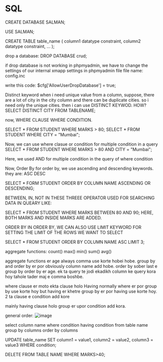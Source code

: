 # SQL
CREATE DATABASE SALMAN;

USE SALMAN;

CREATE TABLE table_name (
    column1 datatype constraint,
    column2 datatype constraint,
    ...
);


drop a database:
DROP DATABASE crud;

if drop database is not working in phpmyadmin, we have to change the settings of our internal xmapp settings in phpmyadmin file
file name: config.inc

write this code: $cfg['AllowUserDropDatabase'] = true;


Distinct keyword
when i need unique value from a column, suppose, there are a lot of city in the city column and there can be duplicate cities.
so i need only the unique cities.
then i can use DISTINCT KEYWOD.
HOW?
SELECT DISTINCT CITY FROM TABLENAME;


now, WHERE CLAUSE
WHERE CONDITION.

SELECT * FROM STUDENT WHERE MARKS > 80;
SELECT * FROM STUDENT WHERE CITY = "Mumbai";

Now, we can use where clasue or condition for multiple condition in a query
SELECT * FROM STUDENT WHERE MARKS > 80 AND CITY = "Mumbai";

Here, we used AND for multiple condition in the query of where condition


Now, Order By
for order by, we use ascending and descending keywords.
they are:
ASC
DESC

SELECT * FORM STUDENT ORDER BY COLUMN NAME ASCENDING OR DESCENDING;



BETWEEN, IN, NOT IN
THESE THREEE OPERATOR USED FOR SEARCHING DATA IN QUEARY
LIKE:


SELECT * FROM STUDENT WHERE MARKS BETWEEN 80 AND 90; HERE, BOTH MARKS AND INSIDE MARKS ARE ADDED.


ORDER BY
IN ORDER BY, WE CAN ALSO USE LIMIT KEYWORD FOR SETTING THE LIMIT OF THE ROWS WE WANT TO SELECT

SELECT * FROM STUDENT ORDER BY COLUMN NAME ASC LIMIT 3;


aggregate functions:
count()
max()
min()
sum()
avg()


aggregate functions er age always comma use korte hobei hobe.
group by and order by er por obviously column name add hobe.
order by sober last e
group by order by er age.
ek ta query te jodi ekadikh column ke query kora hoy tahole tader maj e comma boshbe.


where clause er moto ekta clause holo Having
normally where er por group by use korte hoy
but having er khetre group by er por having use korte hoy.
2 ta clause e condition add kore


mainly having clause holo group er upor condition add kora.

general order: 
![image](https://github.com/user-attachments/assets/08913593-dd85-49e2-b1ba-403157e73dd0)

select column name
where condition
having condition
from table name
group by columns
order by columns


UPDATE table_name
SET column1 = value1,
    column2 = value2,
    column3 = value3
WHERE condition;


DELETE FROM TABLE NAME
WHERE MARKS>40;


